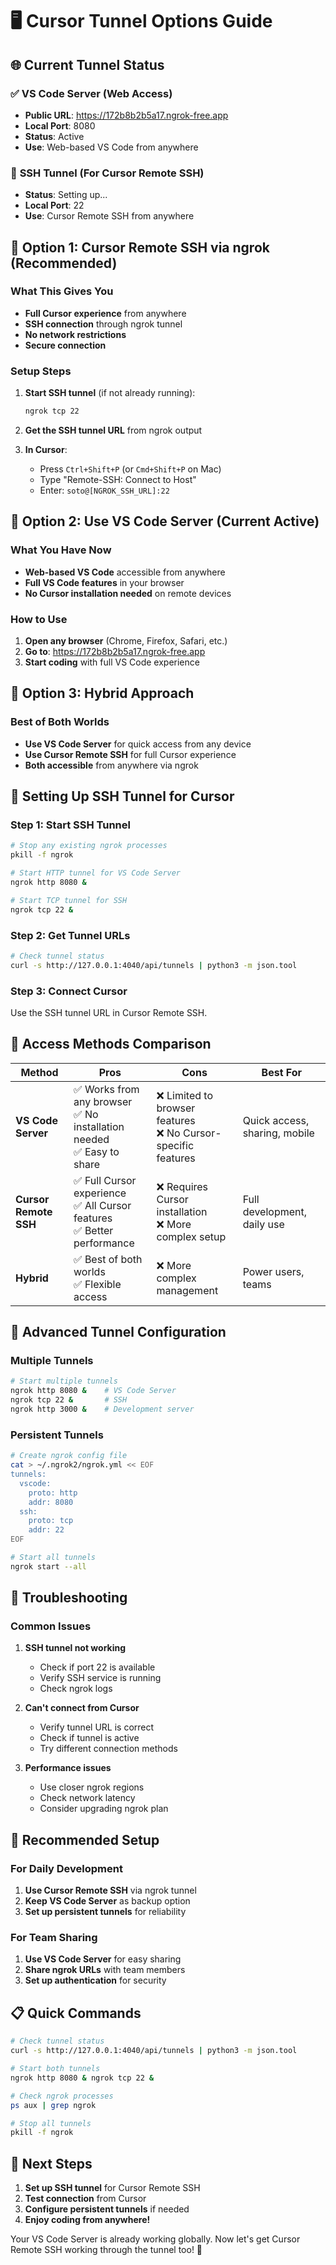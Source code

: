 # 🖥️ Cursor Tunnel Options Guide

## 🌐 **Current Tunnel Status**

### ✅ **VS Code Server (Web Access)**
- **Public URL**: https://172b8b2b5a17.ngrok-free.app
- **Local Port**: 8080
- **Status**: Active
- **Use**: Web-based VS Code from anywhere

### 🔑 **SSH Tunnel (For Cursor Remote SSH)**
- **Status**: Setting up...
- **Local Port**: 22
- **Use**: Cursor Remote SSH from anywhere

## 🎯 **Option 1: Cursor Remote SSH via ngrok (Recommended)**

### What This Gives You
- **Full Cursor experience** from anywhere
- **SSH connection** through ngrok tunnel
- **No network restrictions**
- **Secure connection**

### Setup Steps
1. **Start SSH tunnel** (if not already running):
   ```bash
   ngrok tcp 22
   ```

2. **Get the SSH tunnel URL** from ngrok output

3. **In Cursor**:
   - Press `Ctrl+Shift+P` (or `Cmd+Shift+P` on Mac)
   - Type "Remote-SSH: Connect to Host"
   - Enter: `soto@[NGROK_SSH_URL]:22`

## 🎯 **Option 2: Use VS Code Server (Current Active)**

### What You Have Now
- **Web-based VS Code** accessible from anywhere
- **Full VS Code features** in your browser
- **No Cursor installation needed** on remote devices

### How to Use
1. **Open any browser** (Chrome, Firefox, Safari, etc.)
2. **Go to**: https://172b8b2b5a17.ngrok-free.app
3. **Start coding** with full VS Code experience

## 🎯 **Option 3: Hybrid Approach**

### Best of Both Worlds
- **Use VS Code Server** for quick access from any device
- **Use Cursor Remote SSH** for full Cursor experience
- **Both accessible** from anywhere via ngrok

## 🚀 **Setting Up SSH Tunnel for Cursor**

### Step 1: Start SSH Tunnel
```bash
# Stop any existing ngrok processes
pkill -f ngrok

# Start HTTP tunnel for VS Code Server
ngrok http 8080 &

# Start TCP tunnel for SSH
ngrok tcp 22 &
```

### Step 2: Get Tunnel URLs
```bash
# Check tunnel status
curl -s http://127.0.0.1:4040/api/tunnels | python3 -m json.tool
```

### Step 3: Connect Cursor
Use the SSH tunnel URL in Cursor Remote SSH.

## 📱 **Access Methods Comparison**

| Method | Pros | Cons | Best For |
|--------|------|------|----------|
| **VS Code Server** | ✅ Works from any browser<br>✅ No installation needed<br>✅ Easy to share | ❌ Limited to browser features<br>❌ No Cursor-specific features | Quick access, sharing, mobile |
| **Cursor Remote SSH** | ✅ Full Cursor experience<br>✅ All Cursor features<br>✅ Better performance | ❌ Requires Cursor installation<br>❌ More complex setup | Full development, daily use |
| **Hybrid** | ✅ Best of both worlds<br>✅ Flexible access | ❌ More complex management | Power users, teams |

## 🔧 **Advanced Tunnel Configuration**

### Multiple Tunnels
```bash
# Start multiple tunnels
ngrok http 8080 &    # VS Code Server
ngrok tcp 22 &       # SSH
ngrok http 3000 &    # Development server
```

### Persistent Tunnels
```bash
# Create ngrok config file
cat > ~/.ngrok2/ngrok.yml << EOF
tunnels:
  vscode:
    proto: http
    addr: 8080
  ssh:
    proto: tcp
    addr: 22
EOF

# Start all tunnels
ngrok start --all
```

## 🚨 **Troubleshooting**

### Common Issues
1. **SSH tunnel not working**
   - Check if port 22 is available
   - Verify SSH service is running
   - Check ngrok logs

2. **Can't connect from Cursor**
   - Verify tunnel URL is correct
   - Check if tunnel is active
   - Try different connection methods

3. **Performance issues**
   - Use closer ngrok regions
   - Check network latency
   - Consider upgrading ngrok plan

## 🎉 **Recommended Setup**

### For Daily Development
1. **Use Cursor Remote SSH** via ngrok tunnel
2. **Keep VS Code Server** as backup option
3. **Set up persistent tunnels** for reliability

### For Team Sharing
1. **Use VS Code Server** for easy sharing
2. **Share ngrok URLs** with team members
3. **Set up authentication** for security

## 📋 **Quick Commands**

```bash
# Check tunnel status
curl -s http://127.0.0.1:4040/api/tunnels | python3 -m json.tool

# Start both tunnels
ngrok http 8080 & ngrok tcp 22 &

# Check ngrok processes
ps aux | grep ngrok

# Stop all tunnels
pkill -f ngrok
```

## 🚀 **Next Steps**

1. **Set up SSH tunnel** for Cursor Remote SSH
2. **Test connection** from Cursor
3. **Configure persistent tunnels** if needed
4. **Enjoy coding from anywhere!**

Your VS Code Server is already working globally. Now let's get Cursor Remote SSH working through the tunnel too! 🎯
